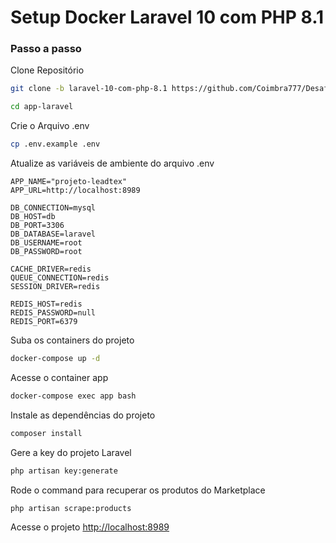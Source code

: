 # Setup Docker Laravel 10 com PHP 8.1

### Passo a passo

Clone Repositório

```sh
git clone -b laravel-10-com-php-8.1 https://github.com/Coimbra777/Desafio-Leadtax.git
```

```sh
cd app-laravel
```

Crie o Arquivo .env

```sh
cp .env.example .env
```

Atualize as variáveis de ambiente do arquivo .env

```dosini
APP_NAME="projeto-leadtex"
APP_URL=http://localhost:8989

DB_CONNECTION=mysql
DB_HOST=db
DB_PORT=3306
DB_DATABASE=laravel
DB_USERNAME=root
DB_PASSWORD=root

CACHE_DRIVER=redis
QUEUE_CONNECTION=redis
SESSION_DRIVER=redis

REDIS_HOST=redis
REDIS_PASSWORD=null
REDIS_PORT=6379
```

Suba os containers do projeto

```sh
docker-compose up -d
```

Acesse o container app

```sh
docker-compose exec app bash
```

Instale as dependências do projeto

```sh
composer install
```

Gere a key do projeto Laravel

```sh
php artisan key:generate
```

Rode o command para recuperar os produtos do Marketplace

```sh
php artisan scrape:products
```

Acesse o projeto
[http://localhost:8989](http://localhost:8989/products)
